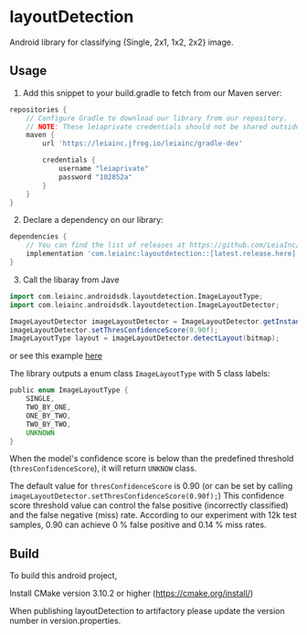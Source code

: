 # layoutDetection

Android library for classifying {Single, 2x1, 1x2, 2x2} image.

## Usage

1. Add this snippet to your build.gradle to fetch from our Maven server:
```groovy
repositories {
    // Configure Gradle to download our library from our repository.
    // NOTE: These leiaprivate credentials should not be shared outside of Leia.
    maven {
        url 'https://leiainc.jfrog.io/leiainc/gradle-dev'

        credentials {
            username "leiaprivate"
            password "102852a"
        }
    }
}
```


2. Declare a dependency on our library:

```groovy
dependencies {   
    // You can find the list of releases at https://github.com/LeiaInc/layoutDetection/releases.
    implementation 'com.leiainc:layoutdetection::[latest.release.here]'
}
```

3. Call the libaray from Jave
```groovy
import com.leiainc.androidsdk.layoutdetection.ImageLayoutType;
import com.leiainc.androidsdk.layoutdetection.ImageLayoutDetector;

ImageLayoutDetector imageLayoutDetector = ImageLayoutDetector.getInstance(context);
imageLayoutDetector.setThresConfidenceScore(0.90f);
ImageLayoutType layout = imageLayoutDetector.detectLayout(bitmap);
```
or see this example [here](https://github.com/LeiaInc/layoutDetection/blob/bafb7a11d516ab0c19e728d3901cc3e669f153c3/app/src/main/java/com/example/layoutdetection/MainActivity.java#L38)

The library outputs a enum class ```ImageLayoutType``` with 5 class labels:
```groovy
public enum ImageLayoutType {
    SINGLE,
    TWO_BY_ONE,
    ONE_BY_TWO,
    TWO_BY_TWO,
    UNKNOWN
}
``` 

When the model's confidence score is below than the predefined threshold (```thresConfidenceScore```), it will return ```UNKNOW``` class.

The default value for ```thresConfidenceScore``` is 0.90 (or can be set by calling ```imageLayoutDetector.setThresConfidenceScore(0.90f);```)
This confidence score threshold value can control the false positive (incorrectly classified) and the false negative (miss) rate. 
According to our experiment with 12k test samples, 0.90 can achieve 0 % false positive and 0.14 % miss rates. 

## Build

To build this android project, 

Install CMake version 3.10.2 or higher (https://cmake.org/install/)

When publishing layoutDetection to artifactory please update the version number in version.properties.